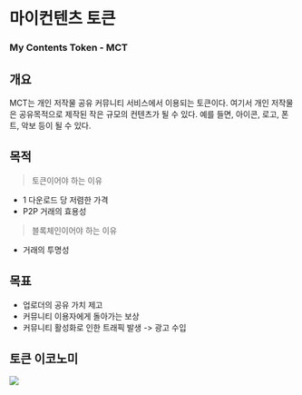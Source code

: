 # 마이컨텐츠 토큰
### My Contents Token - MCT

## 개요
MCT는 개인 저작물 공유 커뮤니티 서비스에서 이용되는 토큰이다.
여기서 개인 저작물은 공유목적으로 제작된 작은 규모의 컨텐츠가 될 수 있다.
예를 들면, 아이콘, 로고, 폰트, 악보 등이 될 수 있다.

## 목적
> 토큰이어야 하는 이유
- 1 다운로드 당 저렴한 가격
- P2P 거래의 효용성

> 블록체인이어야 하는 이유
- 거래의 투명성


## 목표
- 업로더의 공유 가치 제고
- 커뮤니티 이용자에게 돌아가는 보상
- 커뮤니티 활성화로 인한 트래픽 발생 -> 광고 수입

## 토큰 이코노미
<img src=https://user-images.githubusercontent.com/35215439/47356416-fb3e4700-d6fe-11e8-8ed7-246776ff9a93.png> </img>
